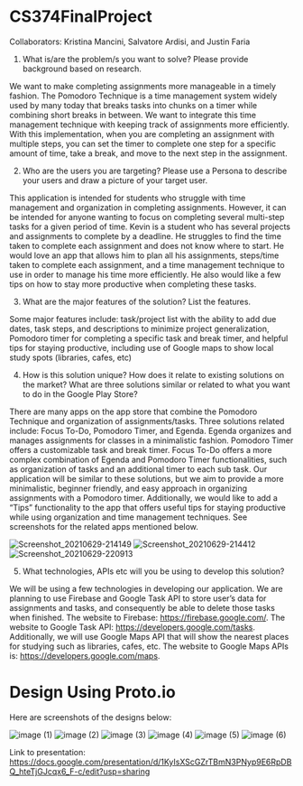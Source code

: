 # CS374FinalProject
Collaborators: Kristina Mancini, Salvatore Ardisi, and Justin Faria


1. What is/are the problem/s you want to solve? Please provide background based on research.

We want to make completing assignments more manageable in a timely fashion. The Pomodoro Technique is a time management system widely used by many today that breaks tasks into chunks on a timer while combining short breaks in between. We want to integrate this time management technique with keeping track of assignments more efficiently. With this implementation, when you are completing an assignment with multiple steps, you can set the timer to complete one step for a specific amount of time, take a break, and move to the next step in the assignment.

2. Who are the users you are targeting? Please use a Persona to describe your users and draw a picture of your target user. 

This application is intended for students who struggle with time management and organization in completing assignments. However, it can be intended for anyone wanting to focus on completing several multi-step tasks for a given period of time. Kevin is a student who has several projects and assignments to complete by a deadline. He struggles to find the time taken to complete each assignment and does not know where to start. He would love an app that allows him to plan all his assignments, steps/time taken to complete each assignment, and a time management technique to use in order to manage his time more efficiently. He also would like a few tips on how to stay more productive when completing these tasks.

3. What are the major features of the solution? List the features.

Some major features include: 
task/project list with the ability to add due dates, task steps, and descriptions to minimize project generalization,
Pomodoro timer for completing a specific task and break timer, and helpful tips for staying productive, including use of Google maps to show local study spots (libraries, cafes, etc)

4. How is this solution unique? How does it relate to existing solutions on the market? What are three solutions similar or related to what you want to do in the Google Play Store?

There are  many apps on the app store that combine the Pomodoro Technique and organization of assignments/tasks. Three solutions related include: Focus To-Do, Pomodoro Timer, and Egenda. Egenda organizes and manages assignments for classes in a minimalistic fashion. Pomodoro Timer offers a customizable task and break timer. Focus To-Do offers a more complex combination of Egenda and Pomodoro Timer functionalities, such as organization of tasks and an additional timer to each sub task. Our application will be similar to these solutions, but we aim to provide a more minimalistic, beginner friendly, and easy approach in organizing assignments with a Pomodoro timer. Additionally, we would like to add a “Tips” functionality to the app that offers useful tips for staying productive while using organization and time management techniques. See screenshots for the related apps mentioned below.

![Screenshot_20210629-214149](https://user-images.githubusercontent.com/85172362/123892147-06be8300-d928-11eb-9c9b-21efd7920f64.png)
![Screenshot_20210629-214412](https://user-images.githubusercontent.com/85172362/123892148-07571980-d928-11eb-8fc3-1c5dab2d7017.png)
![Screenshot_20210629-220913](https://user-images.githubusercontent.com/85172362/123892149-07571980-d928-11eb-90ef-bb797cd19629.png)

5. What technologies, APIs etc will you be using to develop this solution?

We will be using a few technologies in developing our application. We are planning to use Firebase and Google Task API to store user’s data for assignments and tasks, and consequently be able to delete those tasks when finished. The website to Firebase: https://firebase.google.com/. The website to Google Task API: https://developers.google.com/tasks. Additionally, we will use Google Maps API that will show the nearest places for studying such as libraries, cafes, etc. The website to Google Maps APIs is: https://developers.google.com/maps.

# Design Using Proto.io

Here are screenshots of the designs below:

![image (1)](https://user-images.githubusercontent.com/85172362/124371765-edcd0f00-dc52-11eb-8c95-55a849d7f564.png)
![image (2)](https://user-images.githubusercontent.com/85172362/124371766-ee65a580-dc52-11eb-99cd-1d621f8e1ff7.png)
![image (3)](https://user-images.githubusercontent.com/85172362/124371763-edcd0f00-dc52-11eb-8e2c-0b103d9d7eb3.png)
![image (4)](https://user-images.githubusercontent.com/85172362/124371762-edcd0f00-dc52-11eb-833e-77a3f7fa1ade.png)
![image (5)](https://user-images.githubusercontent.com/85172362/124371761-edcd0f00-dc52-11eb-8472-0ba8667a01a9.png)
![image (6)](https://user-images.githubusercontent.com/85172362/124371760-ed347880-dc52-11eb-9086-a37fc62765ea.png)

Link to presentation: https://docs.google.com/presentation/d/1KyIsXScGZrTBmN3PNyp9E6RpDBQ_hteTjGJcqx6_F-c/edit?usp=sharing
